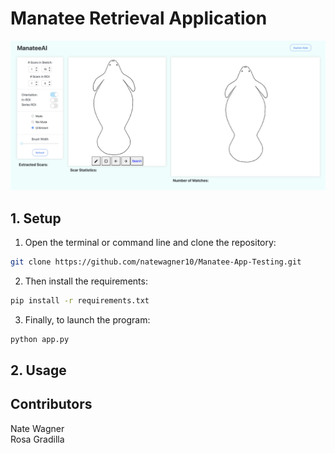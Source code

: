 # Manatee Retrieval Application

![alt text](https://github.com/natewagner10/Manatee-App-Testing/blob/main/assets/manateeAI_Page1.png)

## 1. Setup

1. Open the terminal or command line and clone the repository: <br />
```sh
git clone https://github.com/natewagner10/Manatee-App-Testing.git
```
2. Then install the requirements: <br />
```sh
pip install -r requirements.txt
```
3. Finally, to launch the program: <br />
```sh
python app.py
```
## 2. Usage


## Contributors
Nate Wagner <br />
Rosa Gradilla <br />





